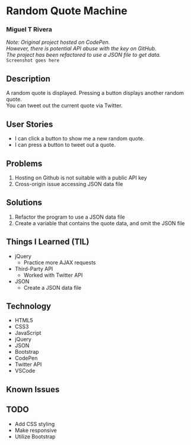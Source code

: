 # Random Quote Machine
### Miguel T Rivera

_Note: Original project hosted on CodePen._  
_However, there is potential API abuse with the key on GitHub._  
_The project has been refactored to use a JSON file to get data._  
`Screenshot goes here`

## Description

A random quote is displayed. Pressing a button displays another random quote.   
You can tweet out the current quote via Twitter.

## User Stories

* I can click a button to show me a new random quote.
* I can press a button to tweet out a quote.

## Problems

1. Hosting on Github is not suitable with a public API key
2. Cross-origin issue accessing JSON data file

## Solutions

1. Refactor the program to use a JSON data file
2. Create a variable that contains the quote data, and omit the JSON file

## Things I Learned (TIL)

* jQuery
  * Practice more AJAX requests
* Third-Party API
  * Worked with Twitter API  
* JSON
  * Create a JSON data file

## Technology

* HTML5
* CSS3
* JavaScript
* jQuery
* JSON
* Bootstrap
* CodePen
* Twitter API
* VSCode

## Known Issues

## TODO

* Add CSS styling
* Make responsive
* Utilize Bootstrap